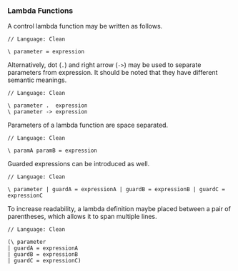 ### Lambda Functions

A control lambda function may be written as follows.

```
// Language: Clean

\ parameter = expression
```

Alternatively, dot (`.`) and right arrow (`->`) may be used to separate  parameters from expression.
It should be noted that they have different semantic meanings.

```
// Language: Clean

\ parameter .  expression
\ parameter -> expression
```

Parameters of a lambda function are space separated.

```
// Language: Clean

\ paramA paramB = expression
```

Guarded expressions can be introduced as well.

```
// Language: Clean

\ parameter | guardA = expressionA | guardB = expressionB | guardC = expressionC
```

To increase readability, a lambda definition maybe placed between a pair of parentheses, which allows it to span multiple lines.

```
// Language: Clean

(\ parameter 
| guardA = expressionA 
| guardB = expressionB 
| guardC = expressionC)
```